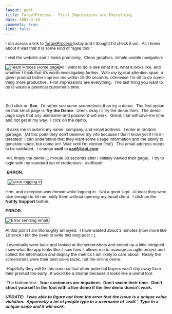 ```yaml
--- 
layout: post
title: TargetProcess - First Impressions are Everything
date: 2007-4-18
comments: true
link: false
---
```

<div lang="EN-US" vlink="purple" link="blue"><div><p><font face="Arial" size="2"><span style="FONT-SIZE: 10pt; FONT-FAMILY: Arial">I ran across a link to <a href="http://www.targetprocess.com/" target="_blank">TargetProcess </a>today and I thought I&rsquo;d check it out.&nbsp; All I knew about it was that it is some kind of &ldquo;agile tool.&rdquo;</span></font></p><p><font face="Arial" size="2"><span style="FONT-SIZE: 10pt; FONT-FAMILY: Arial"></span></font></p><p><font face="Arial" size="2"><span style="FONT-SIZE: 10pt; FONT-FAMILY: Arial">I visit the website and it looks promising.&nbsp; Clean graphics, simple usable navigation:</span></font></p><p><font face="Arial" size="2"><span style="FONT-SIZE: 10pt; FONT-FAMILY: Arial"></span></font></p><p><font face="Arial" size="2"><span style="FONT-SIZE: 10pt; FONT-FAMILY: Arial"><a href="http://www.flux88.com/CropperCapture[1].jpg"></a></span></font></p><p><font face="Arial" size="2"><span style="FONT-SIZE: 10pt; FONT-FAMILY: Arial"></span></font></p><p><font face="Arial" size="2"><span style="FONT-SIZE: 10pt; FONT-FAMILY: Arial"><img src="/images/CropperCapture%5B1%5D_small_.jpg" alt="Team Proces Home page"  border="1"  />All I want to do is see what it is, what it looks like, and whether I think that it&rsquo;s worth investigating further.&nbsp; With my typical attention span, a given product better impress me within 15-30 seconds, otherwise I&rsquo;m off to do something more productive.&nbsp; First impressions are everything.&nbsp; The last thing you want to do is waste a potential customer&rsquo;s time.</span></font></p><p><font face="Arial" size="2"><span style="FONT-SIZE: 10pt; FONT-FAMILY: Arial">&nbsp;</span></font></p><p><font face="Arial" size="2"><span style="FONT-SIZE: 10pt; FONT-FAMILY: Arial">So I click on <b><span style="FONT-WEIGHT: bold">See</span></b>.&nbsp; I&rsquo;d rather see some screenshots than try a demo.&nbsp; The first option on that small page is <b><span style="FONT-WEIGHT: bold">Try the Demo</span></b>.&nbsp; Umm, okay I&rsquo;ll try the demo then.&nbsp; The demo page says that any username and password will work.&nbsp; Great, that will save me time and not get in my way.&nbsp; I click on the demo.</span></font></p><p><font face="Arial" size="2"><span style="FONT-SIZE: 10pt; FONT-FAMILY: Arial">&nbsp;</span></font><font face="Arial" size="2"><span style="FONT-SIZE: 10pt; FONT-FAMILY: Arial">It asks me to submit my name, company, and email address.&nbsp; I enter in random garbage.&nbsp; (At this point they don&rsquo;t deserve my info because I don&rsquo;t know yet if I&rsquo;m interested!&nbsp; I can understand that they want some usage information and the ability to generate leads, but come on!&nbsp; Wait until I&rsquo;m excited first!).&nbsp; The email address needs to be validated.&nbsp; I change <b><span style="FONT-WEIGHT: bold">asdf</span></b> to <b><span style="FONT-WEIGHT: bold"><a onclick="return top.js.OpenExtLink(window,event,this)" href="mailto:asdf@aol.com" target="_blank">asdf@aol.com</a></span></b>.</span></font></p><p><font face="Arial" size="2"><span style="FONT-SIZE: 10pt; FONT-FAMILY: Arial">&nbsp;</span></font><font face="Arial" size="2"><span style="FONT-SIZE: 10pt; FONT-FAMILY: Arial">Ah, finally the demo (1 minute 30 seconds after I initially viewed their page).&nbsp; I try to login with my standard set of credentials:&nbsp; asdf/asdf.</span></font></p><p><font face="Arial" size="2"><span style="FONT-SIZE: 10pt; FONT-FAMILY: Arial">&nbsp;</span></font><b><font face="Arial" size="2"><span style="FONT-WEIGHT: bold; FONT-SIZE: 10pt; FONT-FAMILY: Arial">ERROR.</span></font></b></p><p><b><font face="Arial" size="2"><span style="FONT-WEIGHT: bold; FONT-SIZE: 10pt; FONT-FAMILY: Arial">&nbsp;</span></font></b><font face="Arial" size="2"><span style="FONT-SIZE: 10pt; FONT-FAMILY: Arial">&nbsp;<img src="/images/CropperCapture%5B2%5D_small_.jpg" alt="error logging in"  border="1"  /></span></font></p><p><font face="Arial" size="2"><span style="FONT-SIZE: 10pt; FONT-FAMILY: Arial">Hrm, and exception was thrown while logging in.&nbsp; Not a good sign.&nbsp; At least they were nice enough to let me notify them without opening my email client.&nbsp; I click on the <b><span style="FONT-WEIGHT: bold">Notify Support</span></b> button.</span></font></p><p><font face="Arial" size="2"><span style="FONT-SIZE: 10pt; FONT-FAMILY: Arial"></span></font></p><p><b><font face="Arial" size="2"><span style="FONT-WEIGHT: bold; FONT-SIZE: 10pt; FONT-FAMILY: Arial">ERROR.</span></font></b></p><p><b><font face="Arial" size="2"><span style="FONT-WEIGHT: bold; FONT-SIZE: 10pt; FONT-FAMILY: Arial"></span></font></b></p><p><font face="Arial" size="2"><span style="FONT-SIZE: 10pt; FONT-FAMILY: Arial"><img src="/images/CropperCapture%5B3%5D_small_.jpg" alt="Error sending email."  border="1"  />&nbsp;</span></font></p><p><font face="Arial" size="2"><span style="FONT-SIZE: 10pt; FONT-FAMILY: Arial">At this point I am thoroughly annoyed.&nbsp; I have wasted about 3 minutes (now more like 10 since I felt the need to write this blog post </span></font><font face="Wingdings" size="2"><span style="FONT-SIZE: 10pt; FONT-FAMILY: Wingdings">J</span></font><font face="Arial" size="2"><span style="FONT-SIZE: 10pt; FONT-FAMILY: Arial"> ).</span></font></p><p><font face="Arial" size="2"><span style="FONT-SIZE: 10pt; FONT-FAMILY: Arial">&nbsp;</span></font><font face="Arial" size="2"><span style="FONT-SIZE: 10pt; FONT-FAMILY: Arial">I eventually went back and looked at the screenshots and ended up a little intrigued.&nbsp; I saw what the app looks like, I saw how it allows me to manage an agile project and collect the information and display the metrics I am likely to care about.&nbsp; Really the screenshots were their best sales tactic, not the online demo.</span></font></p><p><font face="Arial" size="2"><span style="FONT-SIZE: 10pt; FONT-FAMILY: Arial">&nbsp;</span></font><font face="Arial" size="2"><span style="FONT-SIZE: 10pt; FONT-FAMILY: Arial">Hopefully they will fix this soon so that other potential buyers won&rsquo;t shy away from their product too early.&nbsp; It would be a shame because it looks like a useful tool.</span></font></p><p><font face="Arial" size="2"><span style="FONT-SIZE: 10pt; FONT-FAMILY: Arial">&nbsp;</span></font><font face="Arial" size="2"><span style="FONT-SIZE: 10pt; FONT-FAMILY: Arial">The bottom line:&nbsp; <b><span style="FONT-WEIGHT: bold">Your customers are impatient.&nbsp; Don&rsquo;t waste their time.&nbsp; Don&rsquo;t shoot yourself in the foot with a live demo if the live demo doesn&rsquo;t work.</span></b></span></font></p><p><font face="Arial" size="2"><span style="FONT-SIZE: 10pt; FONT-FAMILY: Arial"><span style="FONT-WEIGHT: bold"><em>UPDATE:&nbsp; I was able to figure out from the error that the issue is a unique value violation.&nbsp; Apparently a lot of people type in a username of &lsquo;asdf.&rsquo;&nbsp; Type in a unique name and it will work.</em></span></span></font></p><p><font face="Arial" size="2"><span style="FONT-SIZE: 10pt; FONT-FAMILY: Arial"><span style="FONT-WEIGHT: bold"></span></span></font>&nbsp;</p></div></div>
